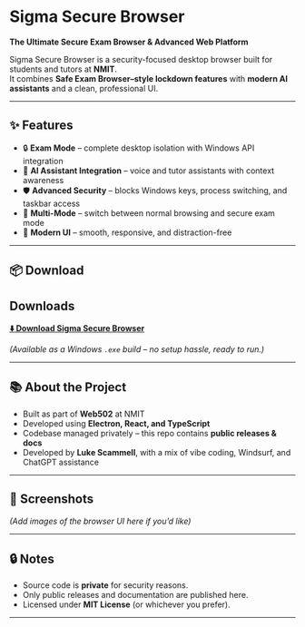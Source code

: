 # Sigma Secure Browser

**The Ultimate Secure Exam Browser & Advanced Web Platform**  

Sigma Secure Browser is a security-focused desktop browser built for students and tutors at **NMIT**.  
It combines **Safe Exam Browser–style lockdown features** with **modern AI assistants** and a clean, professional UI.  

---

## ✨ Features

- 🔒 **Exam Mode** – complete desktop isolation with Windows API integration  
- 🤖 **AI Assistant Integration** – voice and tutor assistants with context awareness  
- 🛡️ **Advanced Security** – blocks Windows keys, process switching, and taskbar access  
- 🎯 **Multi-Mode** – switch between normal browsing and secure exam mode  
- 🎨 **Modern UI** – smooth, responsive, and distraction-free  

---

## 📦 Download

## Downloads
[**⬇️ Download Sigma Secure Browser**](../../releases/latest)  

*(Available as a Windows `.exe` build – no setup hassle, ready to run.)*

---

## 📚 About the Project

- Built as part of **Web502** at NMIT  
- Developed using **Electron, React, and TypeScript**  
- Codebase managed privately – this repo contains **public releases & docs**  
- Developed by **Luke Scammell**, with a mix of vibe coding, Windsurf, and ChatGPT assistance  

---

## 📸 Screenshots

*(Add images of the browser UI here if you’d like)*

---

## 🔒 Notes

- Source code is **private** for security reasons.  
- Only public releases and documentation are published here.  
- Licensed under **MIT License** (or whichever you prefer).  

---
